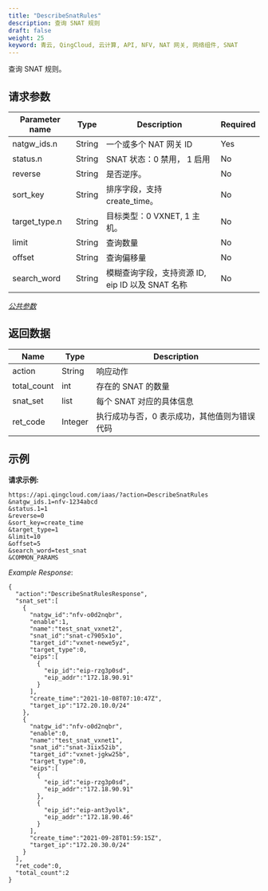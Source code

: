 ```yaml
---
title: "DescribeSnatRules"
description: 查询 SNAT 规则
draft: false
weight: 25
keyword: 青云, QingCloud, 云计算, API, NFV, NAT 网关, 网络组件, SNAT
---
```


查询 SNAT 规则。

## 请求参数

| Parameter name | Type | Description | Required |
| --- | --- | --- | --- |
| natgw_ids.n | String | 一个或多个 NAT 网关 ID | Yes |
| status.n | String | SNAT 状态：0 禁用， 1 启用 | No |
| reverse | String | 是否逆序。 | No |
| sort_key | String | 排序字段，支持 create_time。 | No |
| target_type.n | String | 目标类型：0 VXNET, 1 主机。 | No |
| limit | String | 查询数量 | No |
| offset | String | 查询偏移量 | No |
| search_word | String | 模糊查询字段，支持资源 ID,  eip ID 以及 SNAT 名称 | No |

[_公共参数_](../../get_api/parameters/)

## 返回数据

| Name | Type | Description |
| --- | --- | --- |
| action | String | 响应动作 |
| total_count | int | 存在的 SNAT 的数量 |
| snat_set | list | 每个 SNAT 对应的具体信息 |
| ret_code | Integer | 执行成功与否，0 表示成功，其他值则为错误代码 |

## 示例

**请求示例:**

```
https://api.qingcloud.com/iaas/?action=DescribeSnatRules
&natgw_ids.1=nfv-1234abcd
&status.1=1
&reverse=0
&sort_key=create_time
&target_type=1
&limit=10
&offset=5
&search_word=test_snat
&COMMON_PARAMS
```

_Example Response_:

```
{
  "action":"DescribeSnatRulesResponse",
  "snat_set":[
    {
      "natgw_id":"nfv-o0d2nqbr",
      "enable":1,
      "name":"test_snat_vxnet2",
      "snat_id":"snat-c7905x1o",
      "target_id":"vxnet-newe5yz",
      "target_type":0,
      "eips":[
        {
          "eip_id":"eip-rzg3p0sd",
          "eip_addr":"172.18.90.91"
        }
      ],
      "create_time":"2021-10-08T07:10:47Z",
      "target_ip":"172.20.10.0/24"
    },
    {
      "natgw_id":"nfv-o0d2nqbr",
      "enable":0,
      "name":"test_snat_vxnet1",
      "snat_id":"snat-3iix52ib",
      "target_id":"vxnet-jgkw25b",
      "target_type":0,
      "eips":[
        {
          "eip_id":"eip-rzg3p0sd",
          "eip_addr":"172.18.90.91"
        },
        {
          "eip_id":"eip-ant3yolk",
          "eip_addr":"172.18.90.46"
        }
      ],
      "create_time":"2021-09-28T01:59:15Z",
      "target_ip":"172.20.30.0/24"
    }
  ],
  "ret_code":0,
  "total_count":2
}

```
